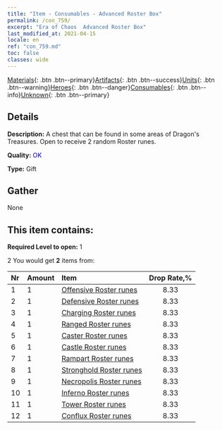 ```yaml
---
title: "Item - Consumables - Advanced Roster Box"
permalink: /con_759/
excerpt: "Era of Chaos  Advanced Roster Box"
last_modified_at: 2021-04-15
locale: en
ref: "con_759.md"
toc: false
classes: wide
---
```

 [Materials](/Items/){: .btn .btn--primary}[Artifacts](/Items/Artifacts/){: .btn .btn--success}[Units](/Items/Units/){: .btn .btn--warning}[Heroes](/Items/Heroes/){: .btn .btn--danger}[Consumables](/Items/Consumables/){: .btn .btn--info}[Unknown](/Items/Unknown/){: .btn .btn--primary}

## Details
 **Description:** A chest that can be found in some areas of Dragon's Treasures. Open to receive 2 random Roster runes.

 **Quality:** <span style="color: #0000CD">OK</span>

 **Type:** Gift

## Gather

  None

## This item contains:

 **Required Level to open:** 1

 2 You would get **2** items  from:

  | Nr | Amount |     Item    | Drop Rate,% |
  |:---|:-------|:------------|:---------:|
  | 1 | 1 | [Offensive Roster runes](/Items/con_734/) | 8.33 | 
  | 2 | 1 | [Defensive Roster runes](/Items/con_739/) | 8.33 | 
  | 3 | 1 | [Charging Roster runes](/Items/con_741/) | 8.33 | 
  | 4 | 1 | [Ranged Roster runes](/Items/con_742/) | 8.33 | 
  | 5 | 1 | [Caster Roster runes](/Items/con_746/) | 8.33 | 
  | 6 | 1 | [Castle Roster runes](/Items/con_752/) | 8.33 | 
  | 7 | 1 | [Rampart Roster runes](/Items/con_753/) | 8.33 | 
  | 8 | 1 | [Stronghold Roster runes](/Items/con_754/) | 8.33 | 
  | 9 | 1 | [Necropolis Roster runes](/Items/con_755/) | 8.33 | 
  | 10 | 1 | [Inferno Roster runes](/Items/con_777/) | 8.33 | 
  | 11 | 1 | [Tower Roster runes](/Items/con_785/) | 8.33 | 
  | 12 | 1 | [Conflux Roster runes](/Items/con_791/) | 8.33 | 
